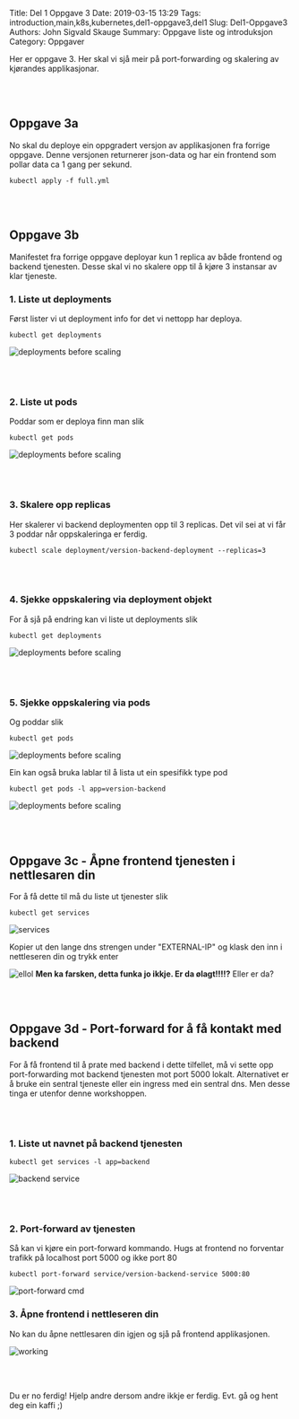 Title: Del 1 Oppgave 3
Date: 2019-03-15 13:29
Tags: introduction,main,k8s,kubernetes,del1-oppgave3,del1
Slug: Del1-Oppgave3
Authors: John Sigvald Skauge
Summary: Oppgave liste og introduksjon
Category: Oppgaver


Her er oppgave 3. Her skal vi sjå meir på port-forwarding og skalering av kjørandes applikasjonar.

<br/>
<br/>

## Oppgave 3a
No skal du deploye ein oppgradert versjon av applikasjonen fra forrige oppgave. Denne versjonen returnerer json-data og har ein frontend som pollar data ca 1 gang per sekund.

```
kubectl apply -f full.yml
```
<br/>
<br/>

## Oppgave 3b
Manifestet fra forrige oppgave deployar kun 1 replica av både frontend og backend tjenesten. Desse skal vi no skalere opp til å kjøre 3 instansar av klar tjeneste.

### 1. Liste ut deployments
Først lister vi ut deployment info for det vi nettopp har deploya.
```
kubectl get deployments
```
![deployments before scaling]({static}/images/part1/task3/deployment.png)

<br/>
<br/>

### 2. Liste ut pods

Poddar som er deploya finn man slik
```
kubectl get pods 
```
![deployments before scaling]({static}/images/part1/task3/pods1.png)

<br/>
<br/>

### 3. Skalere opp replicas
Her skalerer vi backend deploymenten opp til 3 replicas. Det vil sei at vi får 3 poddar når oppskaleringa er ferdig.
```
kubectl scale deployment/version-backend-deployment --replicas=3
```

<br/>
<br/>

### 4. Sjekke oppskalering via deployment objekt
For å sjå på endring kan vi liste ut deployments slik
```
kubectl get deployments
```
![deployments before scaling]({static}/images/part1/task3/deployment2.png)

<br/>
<br/>

### 5. Sjekke oppskalering via pods

Og poddar slik
```
kubectl get pods
```
![deployments before scaling]({static}/images/part1/task3/pods2.png)


Ein kan også bruka lablar til å lista ut ein spesifikk type pod
```
kubectl get pods -l app=version-backend
```
![deployments before scaling]({static}/images/part1/task3/pods3.png)

<br/>
<br/>

## Oppgave 3c - Åpne frontend tjenesten i nettlesaren din

For å få dette til må du liste ut tjenester slik

```
kubectl get services
```
![services]({static}/images/part1/task3/services.png)

Kopier ut den lange dns strengen under "EXTERNAL-IP" og klask den inn i nettleseren din og trykk enter

![ellol]({static}/images/part1/task3/version_fail.png)
**Men ka farsken, detta funka jo ikkje. Er da ølagt!!!!?** Eller er da? 

<br/>
<br/>

## Oppgave 3d - Port-forward for å få kontakt med backend
For å få frontend til å prate med backend i dette tilfellet, må vi sette opp port-forwarding mot backend tjenesten mot port 5000 lokalt. Alternativet er å bruke ein sentral tjeneste eller ein ingress med ein sentral dns. Men desse tinga er utenfor denne workshoppen.

<br/>
<br/>

### 1. Liste ut navnet på backend tjenesten
```
kubectl get services -l app=backend
```
![backend service]({static}/images/part1/task3/backend_service.png)

<br/>
<br/>

### 2. Port-forward av tjenesten

Så kan vi kjøre ein port-forward kommando. Hugs at frontend no forventar trafikk på localhost port 5000 og ikke port 80
```
kubectl port-forward service/version-backend-service 5000:80
```
![port-forward cmd]({static}/images/part1/task3/port_forward.png)

### 3. Åpne frontend i nettleseren din


No kan du åpne nettlesaren din igjen og sjå på frontend applikasjonen.

![working]({static}/images/part1/task3/working_front.png)


<br/>
<br/>

Du er no ferdig! Hjelp andre dersom andre ikkje er ferdig. Evt. gå og hent deg ein kaffi ;)
